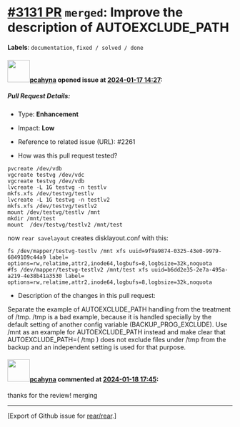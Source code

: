 [\#3131 PR](https://github.com/rear/rear/pull/3131) `merged`: Improve the description of AUTOEXCLUDE\_PATH
==========================================================================================================

**Labels**: `documentation`, `fixed / solved / done`

#### <img src="https://avatars.githubusercontent.com/u/26300485?u=9105d243bc9f7ade463a3e52e8dd13fa67837158&v=4" width="50">[pcahyna](https://github.com/pcahyna) opened issue at [2024-01-17 14:27](https://github.com/rear/rear/pull/3131):

##### Pull Request Details:

-   Type: **Enhancement**

-   Impact: **Low**

-   Reference to related issue (URL): \#2261

-   How was this pull request tested?

<!-- -->

    pvcreate /dev/vdb
    vgcreate testvg /dev/vdc
    vgcreate testvg /dev/vdb
    lvcreate -L 1G testvg -n testlv 
    mkfs.xfs /dev/testvg/testlv
    lvcreate -L 1G testvg -n testlv2
    mkfs.xfs /dev/testvg/testlv2
    mount /dev/testvg/testlv /mnt
    mkdir /mnt/test
    mount  /dev/testvg/testlv2 /mnt/test

now `rear savelayout` creates disklayout.conf with this:

    fs /dev/mapper/testvg-testlv /mnt xfs uuid=9f9a9874-0325-43e0-9979-6849109c44a9 label=  options=rw,relatime,attr2,inode64,logbufs=8,logbsize=32k,noquota
    #fs /dev/mapper/testvg-testlv2 /mnt/test xfs uuid=b6dd2e35-2e7a-495a-a219-4e38b41a3530 label=  options=rw,relatime,attr2,inode64,logbufs=8,logbsize=32k,noquota

-   Description of the changes in this pull request:

Separate the example of AUTOEXCLUDE\_PATH handling from the treatment of
/tmp. /tmp is a bad example, because it is handled specially by the
default setting of another config variable (BACKUP\_PROG\_EXCLUDE). Use
/mnt as an example for AUTOEXCLUDE\_PATH instead and make clear that
AUTOEXCLUDE\_PATH=( /tmp ) does not exclude files under /tmp from the
backup and an independent setting is used for that purpose.

#### <img src="https://avatars.githubusercontent.com/u/26300485?u=9105d243bc9f7ade463a3e52e8dd13fa67837158&v=4" width="50">[pcahyna](https://github.com/pcahyna) commented at [2024-01-18 17:45](https://github.com/rear/rear/pull/3131#issuecomment-1898941369):

thanks for the review! merging

------------------------------------------------------------------------

\[Export of Github issue for
[rear/rear](https://github.com/rear/rear).\]
